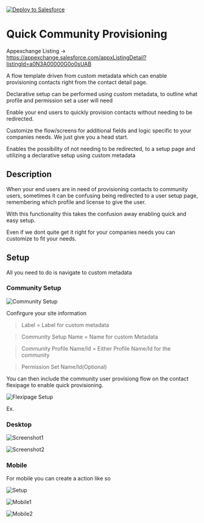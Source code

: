 <a href="https://githubsfdeploy.herokuapp.com?owner=SalesforceLabs&repo=https://github.com/SalesforceLabs/Quick-Community-User-Provisioning&ref=master">
  <img alt="Deploy to Salesforce"
       src="https://raw.githubusercontent.com/afawcett/githubsfdeploy/master/deploy.png">
</a>

# Quick Community Provisioning

Appexchange Listing ->
https://appexchange.salesforce.com/appxListingDetail?listingId=a0N3A00000G0o0sUAB

A flow template driven from custom metadata which can enable provisioning contacts right from the contact detail page. 

Declarative setup can be performed using custom metadata, to outline what profile and permission set a user will need


Enable your end users to quickly provision contacts without needing to be redirected.


Customize the flow/screens for  additional fields and logic specific to your companies needs. 
We just give you a head start.


Enables the possibility of not needing to be redirected, to a setup page and utilizing a declarative setup using custom metadata


## Description

When your end users are in need of provisioning contacts to community users, sometimes it can be confusing being redirected to a user setup page, remembering which profile and license to give the user. 

With this functionality this takes the confusion away enabling quick and easy setup. 

Even if we dont quite get it right for your companies needs you can customize to fit your needs.

## Setup 

All you need to do is navigate to custom metadata 

### Community Setup

![Community Setup](/screenshots/Custom-metadata-Community-Setup.PNG)

Confirgure your site information
>Label = Label for custom metadata

>Community Setup Name = Name for custom Metadata

>Community Profile Name/Id = 	Either Profile Name/Id for the community  

>Permission Set Name/Id(Optional)


You can then include the community user provisiong flow on the contact flexipage to enable quick provisioning. 

![Flexipage Setup](/screenshots/flexipage-setup.PNG)


Ex.

### Desktop 
![Screenshot1](/screenshots/Contact-Ex-Flexipage-1.PNG)

![Screenshot2](/screenshots/Contact-Ex-Flexipage-2.PNG)


### Mobile

For mobile you can create a action like so 

![Setup](/screenshots/mobile-setup.PNG)



![Mobile1](/screenshots/Mobile-1.PNG)


![Mobile2](/screenshots/mobile-2.PNG)
